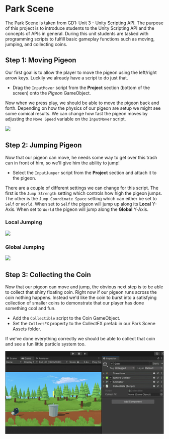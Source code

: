 # Park Scene

The Park Scene is taken from GD1: Unit 3 - Unity Scripting API. The purpose of this project is to introduce students to the Unity Scripting API and the concepts of APIs in general. During this unit students are tasked with programming scripts to fulfill basic gameplay functions such as moving, jumping, and collecting coins.

## Step 1: Moving Pigeon

Our first goal is to allow the player to move the pigeon using the left/right arrow keys. Luckily we already have a script to do just that. 

* Drag the `InputMover` script from the **Project** section (bottom of the screen) onto the *Pigeon* GameObject. 

Now when we press play, we should be able to move the pigeon back and forth. Depending on how the physics of our pigeon are setup we might see some comical results. We can change how fast the pigeon moves by adjusting the `Move Speed` variable on the `InputMover` script.

![](https://github.com/torbenwb/MCConExp/blob/main/Pigeon_MoveScript.gif)


## Step 2: Jumping Pigeon

Now that our pigeon can move, he needs some way to get over this trash can in front of him, so we'll give him the ability to jump! 

* Select the `InputJumper` script from the **Project** section and attach it to the pigeon. 

There are a couple of different settings we can change for this script. The first is the `Jump Strength` setting which controls how high the pigeon jumps. The other is the `Jump Coordinate Space` setting which can either be set to `Self` or `World`. When set to `Self` the pigeon will jump up along its **Local** Y-Axis. When set to `World` the pigeon will jump along the **Global** Y-Axis.

### Local Jumping
![](https://github.com/torbenwb/MCConExp/blob/main/Pigeon_JumpScript.gif)

### Global Jumping
![](https://github.com/torbenwb/MCConExp/blob/main/Pigeon_JumpGlobal.gif)

## Step 3: Collecting the Coin

Now that our pigeon can move and jump, the obvious next step is to be able to collect that shiny floating coin. Right now if our pigeon runs across the coin nothing happens. Instead we'd like the coin to burst into a satisfying collection of smaller coins to demonstrate that our player has done something cool and fun. 

* Add the `Collectible` script to the Coin GameObject.
* Set the `CollectFX` property to the CollectFX prefab in our Park Scene Assets folder. 

If we've done everything correctly we should be able to collect that coin and see a fun little particle system too.

![](https://github.com/torbenwb/MCConExp/blob/main/Pigeon_CollectCoin.gif)
